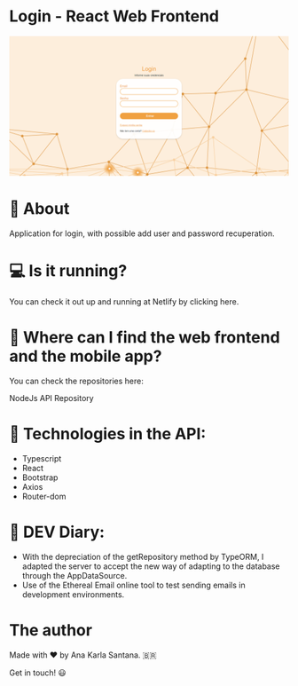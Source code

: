 # Login - React Web Frontend

![Alt text](image.png)

# 📔 About
Application for login, with possible add user and password recuperation.

# 💻 Is it running?
You can check it out up and running at Netlify by clicking here.

# 👀 Where can I find the web frontend and the mobile app?
You can check the repositories here:

NodeJs API Repository

# 🚀 Technologies in the API:
- Typescript
- React
- Bootstrap
- Axios
- Router-dom

# 📖 DEV Diary:
- With the depreciation of the getRepository method by TypeORM, I adapted the server to accept the new way of adapting to the database through the AppDataSource.
- Use of the Ethereal Email online tool to test sending emails in development environments.

# The author
Made with ❤️ by Ana Karla Santana. 🇧🇷

Get in touch! 😃

 
